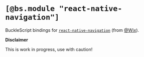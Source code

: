 # `[@bs.module "react-native-navigation"]`

BuckleScript bindings for [`react-native-navigation`](https://wix.github.io/react-native-navigation/) (from [@Wix](https://github.com/wix)).

**Disclaimer**

This is work in progress, use with caution!
